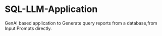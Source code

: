 # SQL-LLM-Application
GenAI based application to Generate query reports from a database,from Input Prompts directly.
